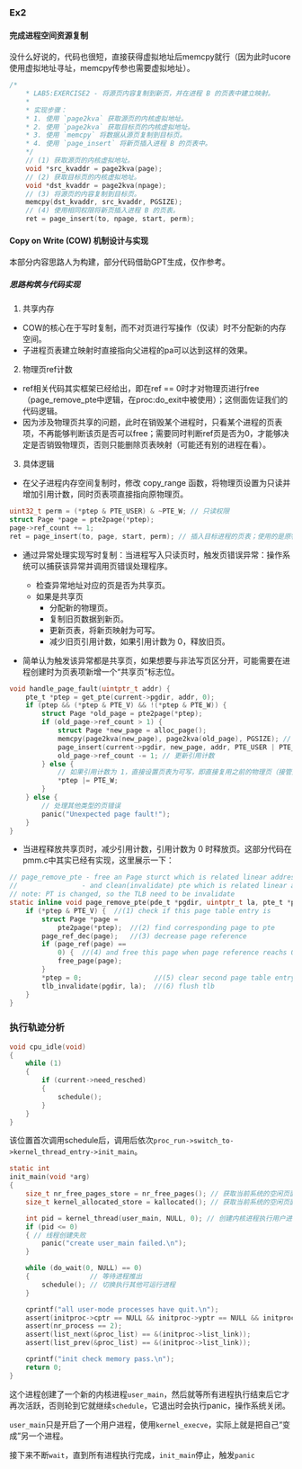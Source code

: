 ### Ex2

#### 完成进程空间资源复制

没什么好说的，代码也很短，直接获得虚拟地址后memcpy就行（因为此时ucore使用虚拟地址寻址，memcpy传参也需要虚拟地址）。
```c
/*
    * LAB5:EXERCISE2 - 将源页内容复制到新页，并在进程 B 的页表中建立映射。
    *
    * 实现步骤：
    * 1. 使用 `page2kva` 获取源页的内核虚拟地址。
    * 2. 使用 `page2kva` 获取目标页的内核虚拟地址。
    * 3. 使用 `memcpy` 将数据从源页复制到目标页。
    * 4. 使用 `page_insert` 将新页插入进程 B 的页表中。
    */
    // (1) 获取源页的内核虚拟地址。
    void *src_kvaddr = page2kva(page);
    // (2) 获取目标页的内核虚拟地址。
    void *dst_kvaddr = page2kva(npage);
    // (3) 将源页的内容复制到目标页。
    memcpy(dst_kvaddr, src_kvaddr, PGSIZE);
    // (4) 使用相同权限将新页插入进程 B 的页表。
    ret = page_insert(to, npage, start, perm);
```

#### Copy on Write (COW) 机制设计与实现

本部分内容思路人为构建，部分代码借助GPT生成，仅作参考。

##### 思路构筑与代码实现
1. 共享内存

- COW的核心在于写时复制，而不对页进行写操作（仅读）时不分配新的内存空间。
- 子进程页表建立映射时直接指向父进程的pa可以达到这样的效果。

2. 物理页ref计数

- ref相关代码其实框架已经给出，即在ref == 0时才对物理页进行free（page_remove_pte中逻辑，在proc:do_exit中被使用）；这侧面佐证我们的代码逻辑。
- 因为涉及物理页共享的问题，此时在销毁某个进程时，只看某个进程的页表项，不再能够判断该页是否可以free；需要同时判断ref页是否为0，才能够决定是否销毁物理页，否则只能删除页表映射（可能还有别的进程在看）。

3. 具体逻辑
- 在父子进程内存空间复制时，修改 copy_range 函数，将物理页设置为只读并增加引用计数，同时页表项直接指向原物理页。
```c
uint32_t perm = (*ptep & PTE_USER) & ~PTE_W; // 只读权限
struct Page *page = pte2page(*ptep);
page->ref_count += 1;
ret = page_insert(to, page, start, perm); // 插入目标进程的页表；使用的是原物理页！
```
- 通过异常处理实现写时复制：当进程写入只读页时，触发页错误异常：操作系统可以捕获该异常并调用页错误处理程序。
    - 检查异常地址对应的页是否为共享页。
    - 如果是共享页
        - 分配新的物理页。
        - 复制旧页数据到新页。
        - 更新页表，将新页映射为可写。
        - 减少旧页引用计数，如果引用计数为 0，释放旧页。

- 简单认为触发该异常都是共享页，如果想要与非法写页区分开，可能需要在进程创建时为页表项新增一个“共享页”标志位。
```c
void handle_page_fault(uintptr_t addr) {
    pte_t *ptep = get_pte(current->pgdir, addr, 0);
    if (ptep && (*ptep & PTE_V) && !(*ptep & PTE_W)) {
        struct Page *old_page = pte2page(*ptep);
        if (old_page->ref_count > 1) {
            struct Page *new_page = alloc_page();
            memcpy(page2kva(new_page), page2kva(old_page), PGSIZE); // 复制数据
            page_insert(current->pgdir, new_page, addr, PTE_USER | PTE_W); // 映射新页
            old_page->ref_count -= 1; // 更新引用计数
        } else {
            // 如果引用计数为 1，直接设置页表为可写，即直接复用之前的物理页（接管）
            *ptep |= PTE_W;
        }
    } else {
        // 处理其他类型的页错误
        panic("Unexpected page fault!");
    }
}
```
- 当进程释放共享页时，减少引用计数，引用计数为 0 时释放页。这部分代码在pmm.c中其实已经有实现，这里展示一下：
```c
// page_remove_pte - free an Page sturct which is related linear address la
//                - and clean(invalidate) pte which is related linear address la
// note: PT is changed, so the TLB need to be invalidate
static inline void page_remove_pte(pde_t *pgdir, uintptr_t la, pte_t *ptep) {
    if (*ptep & PTE_V) {  //(1) check if this page table entry is
        struct Page *page =
            pte2page(*ptep);  //(2) find corresponding page to pte
        page_ref_dec(page);   //(3) decrease page reference
        if (page_ref(page) ==
            0) {  //(4) and free this page when page reference reachs 0
            free_page(page);
        }
        *ptep = 0;                  //(5) clear second page table entry
        tlb_invalidate(pgdir, la);  //(6) flush tlb
    }
}
```

### 执行轨迹分析

```c
void cpu_idle(void)
{
    while (1)
    {
        if (current->need_resched)
        {
            schedule();
        }
    }
}
```

该位置首次调用schedule后，调用后依次`proc_run->switch_to->kernel_thread_entry->init_main`。

```c
static int
init_main(void *arg)
{
    size_t nr_free_pages_store = nr_free_pages(); // 获取当前系统的空闲页面数量
    size_t kernel_allocated_store = kallocated(); // 获取当前系统的空闲页面数量

    int pid = kernel_thread(user_main, NULL, 0); // 创建内核进程执行用户进程
    if (pid <= 0)
    { // 线程创建失败
        panic("create user_main failed.\n");
    }

    while (do_wait(0, NULL) == 0)
    {               // 等待进程推出
        schedule(); // 切换执行其他可运行进程
    }

    cprintf("all user-mode processes have quit.\n");
    assert(initproc->cptr == NULL && initproc->yptr == NULL && initproc->optr == NULL);
    assert(nr_process == 2);
    assert(list_next(&proc_list) == &(initproc->list_link));
    assert(list_prev(&proc_list) == &(initproc->list_link));

    cprintf("init check memory pass.\n");
    return 0;
}
```

这个进程创建了一个新的内核进程`user_main`，然后就等所有进程执行结束后它才再次活跃，否则轮到它就继续`schedule`，它退出时会执行panic，操作系统关闭。

`user_main`只是开启了一个用户进程，使用`kernel_execve`，实际上就是把自己“变成”另一个进程。

接下来不断`wait`，直到所有进程执行完成，`init_main`停止，触发`panic`

